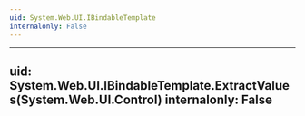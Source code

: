 ```yaml
---
uid: System.Web.UI.IBindableTemplate
internalonly: False
---
```


---
uid: System.Web.UI.IBindableTemplate.ExtractValues(System.Web.UI.Control)
internalonly: False
---
